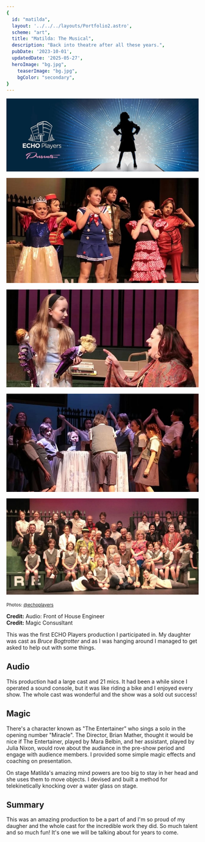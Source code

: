 ```yaml
---
{
  id: "matilda",
  layout: '../../../layouts/Portfolio2.astro',
  scheme: "art",
  title: "Matilda: The Musical",
  description: "Back into theatre after all these years.",
  pubDate: '2023-10-01',
  updatedDate: '2025-05-27',
  heroImage: "bg.jpg",
	teaserImage: "bg.jpg",
	bgColor: "secondary",
}
---
```


<div class="reel">

  ![Matilda Poster](./bg.jpg)

  ![Matilda Poster](./matilda01.jpg)

  ![Matilda Poster](./matilda03.jpg)

  ![Matilda Poster](./matilda04.jpg)

  ![Matilda Poster](./matilda02.jpg)

</div>
<small>Photos: <a href="https://www.instagram.com/echoplayers/" target="_blank" ref="nofollow noopener">@echoplayers</a></small>

**Credit:** Audio: Front of House Engineer\
**Credit:** Magic Consusltant

This was the first ECHO Players production I participated in. My daughter was cast as *Bruce Bogtrotter* and as I was hanging around I managed to get asked to help out with some things.

## Audio

This production had a large cast and 21 mics. It had been a while since I operated a sound console, but it was like riding a bike and I enjoyed every show. The whole cast was wonderful and the show was a sold out success!

## Magic

There's a character known as "The Entertainer" who sings a solo in the opening number "Miracle". The Director, Brian Mather, thought it would be nice if The Entertainer, played by Mara Belbin, and her assistant, played by Julia Nixon, would rove about the audiance in the pre-show period and engage with audience members. I provided some simple magic effects and coaching on presentation.

On stage Matilda's amazing mind powers are too big to stay in her head and she uses them to move objects. I devised and built a method for telekinetically knocking over a water glass on stage.

## Summary

This was an amazing production to be a part of and I'm so proud of my daugher and the whole cast for the incredible work they did. So much talent and so much fun! It's one we will be talking about for years to come.
